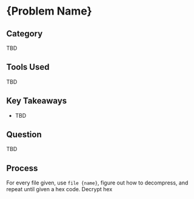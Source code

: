 # {Problem Name}

## Category

TBD

## Tools Used

TBD

## Key Takeaways

- TBD

## Question

TBD

## Process

For every file given, use `file {name}`, figure out how to decompress, and repeat until given a hex code. Decrypt hex
